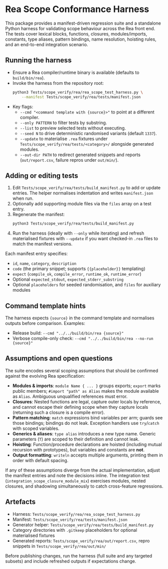 # Rea Scope Conformance Harness

This package provides a manifest-driven regression suite and a standalone Python harness for validating scope behaviour across the Rea front end. The tests cover lexical blocks, functions, closures, modules/imports, constants, type aliases, pattern bindings, name resolution, hoisting rules, and an end-to-end integration scenario.

## Running the harness

- Ensure a Rea compiler/runtime binary is available (defaults to `build/bin/rea`).
- Invoke the harness from the repository root:
  ```sh
  python3 Tests/scope_verify/rea/rea_scope_test_harness.py \
      --manifest Tests/scope_verify/rea/tests/manifest.json
  ```
- Key flags:
  - `--cmd "<command template with {source}>"` to point at a different compiler.
  - `--only PATTERN` to filter tests by substring.
  - `--list` to preview selected tests without executing.
  - `--seed N` to drive deterministic randomised variants (default `1337`).
  - `--update` to materialise `.rea` fixtures under `Tests/scope_verify/rea/tests/<category>/` alongside generated modules.
  - `--out-dir PATH` to redirect generated snippets and reports (`out/report.csv`, failure repros under `out/min/`).

## Adding or editing tests

1. Edit `Tests/scope_verify/rea/tests/build_manifest.py` to add or update entries. The helper normalises indentation and writes `manifest.json` when run.
2. Optionally add supporting module files via the `files` array on a test entry.
3. Regenerate the manifest:
   ```sh
   python3 Tests/scope_verify/rea/tests/build_manifest.py
   ```
4. Run the harness (ideally with `--only` while iterating) and refresh materialised fixtures with `--update` if you want checked-in `.rea` files to match the manifest versions.

Each manifest entry specifies:
- `id`, `name`, `category`, `description`
- `code` (the primary snippet; supports `{{placeholder}}` templating)
- `expect` (`compile_ok`, `compile_error`, `runtime_ok`, `runtime_error`)
- Optional `expected_stdout`, `expected_stderr_substring`
- Optional `placeholders` for seeded randomisation, and `files` for auxiliary modules

## Command template hints

The harness expects `{source}` in the command template and normalises outputs before comparison. Examples:
- Release build: `--cmd "../../build/bin/rea {source}"`
- Verbose compile-only check: `--cmd "../../build/bin/rea --no-run {source}"`

## Assumptions and open questions

The suite encodes several scoping assumptions that should be confirmed against the evolving Rea specification:
- **Modules & imports**: `module Name { ... }` groups exports; `export` marks public members; `#import "path" as Alias` makes the module available as `Alias`. Ambiguous unqualified references must error.
- **Closures**: Nested functions are legal, capture outer locals by reference, and cannot escape their defining scope when they capture locals (returning such a closure is a compile error).
- **Pattern matching**: `match` expressions bind variables per arm; guards see those bindings; bindings do not leak. Exception handlers use `try`/`catch` with scoped variables.
- **Generics & aliases**: `type alias` introduces a new type name. Generic parameters (`T`) are scoped to their definition and cannot leak.
- **Hoisting**: Function/procedure declarations are hoisted (including mutual recursion with prototypes), but variables and constants are **not**.
- **Output formatting**: `writeln` accepts multiple arguments, printing them in order with default spacing.

If any of these assumptions diverge from the actual implementation, adjust the manifest entries and note the decisions inline. The integration test (`integration_scope_closure_module_mix`) exercises modules, nested closures, and shadowing simultaneously to catch cross-feature regressions.

## Artefacts

- Harness: `Tests/scope_verify/rea/rea_scope_test_harness.py`
- Manifest: `Tests/scope_verify/rea/tests/manifest.json`
- Generator helper: `Tests/scope_verify/rea/tests/build_manifest.py`
- Category directories with `.gitkeep` placeholders for optional materialised fixtures
- Generated reports: `Tests/scope_verify/rea/out/report.csv`, repro snippets in `Tests/scope_verify/rea/out/min/`

Before publishing changes, run the harness (full suite and any targeted subsets) and include refreshed outputs if expectations change.
